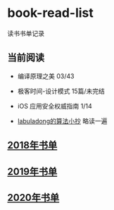 # book-read-list
读书书单记录

## 当前阅读 

- 编译原理之美 03/43
- 极客时间-设计模式 15篇/未完结
- iOS 应用安全权威指南 1/14

- [labuladong的算法小抄](https://labuladong.gitbook.io/algo/) 略读一遍

## [2018年书单](/2018/README.md)

## [2019年书单](/2019/README.md)

## [2020年书单](/2020/README.md)


